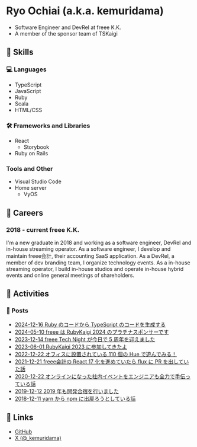 # Ryo Ochiai (a.k.a. kemuridama)

- Software Engineer and DevRel at freee K.K.
- A member of the sponsor team of TSKaigi

## :seedling: Skills

### :computer: Languages

- TypeScript
- JavaScript
- Ruby
- Scala
- HTML/CSS

### :hammer_and_wrench: Frameworks and Libraries

- React
  - Storybook
- Ruby on Rails

### Tools and Other

- Visual Studio Code
- Home server
  - VyOS

## :briefcase: Careers

### 2018 - current freee K.K.

I'm a new graduate in 2018 and working as a software engineer, DevRel and in-house streaming operator.
As a software engineer, I develop and maintain freee会計, their accounting SaaS application.
As a DevRel, a member of dev branding team, I organize technology events.
As a in-house streaming operator, I build in-house studios and operate in-house hybrid events and online general meetings of shareholders.

## :dart: Activities

### :memo: Posts

- [2024-12-16 Ruby のコードから TypeScript のコードを生成する](https://developers.freee.co.jp/entry/generate-typescript-codes-from-ruby-codes)
- [2024-05-10 freee は RubyKaigi 2024 のプラチナスポンサーです](https://developers.freee.co.jp/entry/rubykaigi-2024-sponsor)
- [2023-12-14 freee Tech Night が今日で 5 周年を迎えました](https://developers.freee.co.jp/entry/freee-tech-night-5th-anniversary)
- [2023-06-01 RubyKaigi 2023 に参加してきたよ](https://developers.freee.co.jp/entry/rubykaigi-2023)
- [2022-12-22 オフィスに設置されている 110 個の Hue で遊んでみる！](https://developers.freee.co.jp/entry/asobiba-hue)
- [2021-12-21 freee会計の React 17 化を進めていたら flux に PR を出していた話](https://developers.freee.co.jp/entry/accounting-react-17)
- [2020-12-22 オンラインになった社内イベントをエンジニアも全力で手伝っている話](https://developers.freee.co.jp/entry/handmade-broadcast-studio)
- [2019-12-12 2019 年も開発合宿を行いました](https://developers.freee.co.jp/entry/developers-camp-2019)
- [2018-12-11 yarn から npm に出戻ろうとしている話](https://developers.freee.co.jp/entry/sayonara-yarn)

## :link: Links

- [GitHub](https://github.com/kemuridama)
- [X (@_kemuridama)](https://x.com/_kemuridama)
